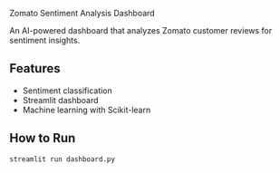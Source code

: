 Zomato Sentiment Analysis Dashboard

An AI-powered dashboard that analyzes Zomato customer reviews for sentiment insights.

## Features
- Sentiment classification
- Streamlit dashboard
- Machine learning with Scikit-learn

## How to Run
```bash
streamlit run dashboard.py